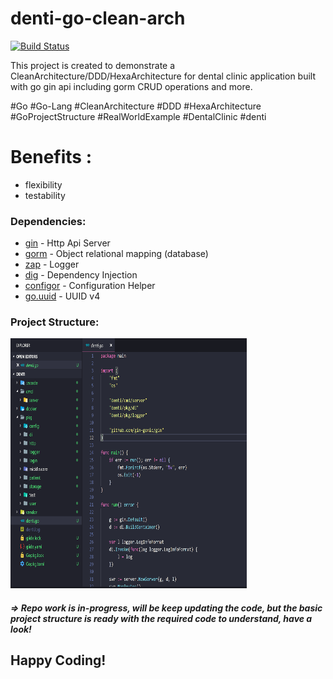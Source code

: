 
# denti-go-clean-arch

[![Build Status](https://travis-ci.org/joemccann/dillinger.svg?branch=master)](https://travis-ci.org/joemccann/dillinger)

This project is created to demonstrate a CleanArchitecture/DDD/HexaArchitecture for dental clinic application built with go gin api including gorm CRUD operations and more.

#Go #Go-Lang #CleanArchitecture #DDD #HexaArchitecture #GoProjectStructure #RealWorldExample #DentalClinic #denti 

# Benefits :
  - flexibility
  - testability

### Dependencies:

- [gin](https://github.com/gin-gonic/gin)                 		 - Http Api Server
- [gorm](https://github.com/jinzhu/gorm)			 	 - Object relational mapping (database)
- [zap](https://github.com/uber-go/zap) 				 - Logger
- [dig](https://github.com/uber-go/dig)					 - Dependency Injection
- [configor](https://github.com/jinzhu/configor) 	 		 - Configuration Helper
- [go.uuid](https://github.com/satori/go.uuid) 				 - UUID v4

###  Project Structure:

  <a target="_blank" href="https://github.com/AkbaraliShaikh/AspNetCore2Docker/blob/master/img/Go_Project_Structure.PNG" class="rich-diff-level-one"><img src="https://github.com/AkbaraliShaikh/AspNetCore2Docker/raw/master/img/Go_Project_Structure.PNG" alt="text" width=75%  height=400px></a>

#####  => Repo work is in-progress, will be keep updating the code, but the basic project structure is ready with the required code to understand, have a look!

## Happy Coding!
